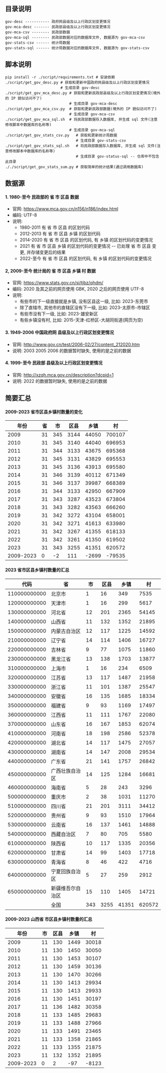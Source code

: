 
## 目录说明
```
gov-desc ----------- 政府网县级及以上行政区划变更情况
gov-mca-desc ------- 民政部县级及以上行政区划变更情况
gov-mca-csv -------- 民政部数据
gov-mca-sql -------- 民政部数据对应的数据库文件, 数据源为 gov-mca-csv
gov-stats-csv ------ 统计局数据
gov-stats-sql ------ 统计局数据对应的数据库文件, 数据源为 gov-stats-csv
```

## 脚本说明
```
pip install -r ./script/requirements.txt # 安装依赖
./script/get_gov_desc.py # 获取和更新中国政府网县级及以上行政区划变更情况
                         # 生成目录 gov-desc
./script/get_gov_mca_desc.py # 获取和更新民政部县级及以上行政区划变更情况(境外的 IP 貌似访问不了)
                             # 生成目录 gov-mca-desc
./script/get_gov_mca_csv.py  # 获取和更新民政部数据(境外的 IP 貌似访问不了)
                             # 生成目录 gov-mca-csv
./script/get_gov_mca_sql.sh  # 将民政部数据存入数据库, 并生成 sql 文件(注意修改脚本中数据库的名称等)
                             # 生成目录 gov-mca-sql
./script/get_gov_stats_csv.py   # 获取和更新统计局数据
                                # 生成目录 gov-stats-csv
./script/get_gov_stats_sql.sh   # 将民政部数据存入数据库, 并生成 sql 文件(注意修改脚本中数据库的名称等)
                                # 生成目录 gov-status-sql -- 仓库中不包含此目录
././script/get_gov_stats_sum.py # 获取简单的统计结果(通过调用数据库)
```

## 数据源
#### 1. 1980-至今 民政部的 省 市 区县 数据
* 官网: https://www.mca.gov.cn/n156/n186/index.html
* 编码: UTF-8
* 说明:
    * 1980-2011 有 省 市 区县 的区划代码
    * 2012-2013 有 省 市 区县 乡镇 的区划代码
    * 2014-2020 有 省 市 区县 的区划代码, 有 乡镇 的区划代码的变更情况
    * 2021 有 省 市 区县 乡镇 的区划代码的变更情况 -- 已处理 省 市 区县 变更, 并存储变更后的结果
    * 2022-至今 有 省 市 区县 的区划代码, 有 乡镇 的区划代码的变更情况

#### 2, 2009-至今 统计局的 省 市 区县  乡镇 村 数据
* 官网: https://www.stats.gov.cn/sj/tjbz/qhdm/
* 编码: 2020 及其之前的网页使用 GBK, 2020 之后的网页使用 UTF-8
* 说明:
    * 有些市的下一级直接就是乡镇, 没有区县这一级, 比如: 2023-东莞市
    * 除了直辖市, 其他市的直辖区没有下一级, 比如: 2023-太原市-市辖区
    * 有些市没有下一级, 比如: 2023-雄安新区
    * 有些乡镇没有村, 比如: 2015-天津-红桥区-大胡同街道(网页为空)

#### 3. 1949-2006 中国政府网 县级及以上行政区划变更情况
* 官网: http://www.gov.cn/test/2006-02/27/content_212020.htm
* 说明: 2003 2005 2006 的数据暂时缺失, 使用的是之前的数据

#### 4. 1999-至今 民政部 县级及以上行政区划变更情况
* 官网: http://xzqh.mca.gov.cn/description?dcpid=1
* 说明: 2022 的数据暂时缺失, 使用的是之前的数据

## 简要汇总
#### 2009-2023 省市区县乡镇村数量的变化
|年份|省|市|区县|乡镇|村|
|--|--|--|--|--|--|
|2009|31|345|3144|44050|700107|
|2010|31|345|3140|44040|696953|
|2011|31|344|3133|43675|695368|
|2012|31|345|3131|43829|695553|
|2013|31|345|3136|43913|695580|
|2014|31|346|3139|40112|671349|
|2015|31|346|3137|39987|668389|
|2016|31|344|3133|42950|667909|
|2017|31|343|3287|43523|673804|
|2018|31|343|3282|43563|666260|
|2019|31|342|3272|43104|658001|
|2020|31|342|3271|41613|633980|
|2021|31|342|3267|41355|618133|
|2022|31|342|3261|41350|619502|
|2023|31|343|3255|41351|620572|
|2009-2023|0|-2|111|-2699|-79535|

#### 2023 省市区县乡镇村数量的汇总
|代码|省|市|区县|乡镇|村|
|---|---|--|--|--|--|
|110000000000|北京市|1|16|349|7535|
|120000000000|天津市|1|16|299|5617|
|130000000000|河北省|12|201|2365|54145|
|140000000000|山西省|11|132|1352|21895|
|150000000000|内蒙古自治区|12|117|1225|14592|
|210000000000|辽宁省|14|114|1406|16727|
|220000000000|吉林省|9|77|1075|11860|
|230000000000|黑龙江省|13|138|1703|13877|
|310000000000|上海市|1|16|234|6509|
|320000000000|江苏省|13|117|1487|21958|
|330000000000|浙江省|11|101|1387|25547|
|340000000000|安徽省|16|135|1685|18334|
|350000000000|福建省|9|93|1169|17497|
|360000000000|江西省|11|111|1767|22080|
|370000000000|山东省|16|167|1853|62074|
|410000000000|河南省|18|198|2586|52378|
|420000000000|湖北省|14|117|1475|27057|
|430000000000|湖南省|14|147|2008|29534|
|440000000000|广东省|21|141|1757|26842|
|450000000000|广西壮族自治区|14|125|1284|16681|
|460000000000|海南省|5|28|243|3296|
|500000000000|重庆市|2|38|1031|11270|
|510000000000|四川省|21|201|3111|34412|
|520000000000|贵州省|9|93|1510|17964|
|530000000000|云南省|16|137|1461|14888|
|540000000000|西藏自治区|7|80|705|5580|
|610000000000|陕西省|10|117|1335|20356|
|620000000000|甘肃省|14|99|1403|17718|
|630000000000|青海省|8|46|422|4716|
|640000000000|宁夏回族自治区|5|27|259|2912|
|650000000000|新疆维吾尔自治区|15|110|1405|14721|
| |全国|343|3255|41351|620572|

#### 2009-2023 山西省 市区县乡镇村数量的汇总
|年份|市|区县|乡镇|村|
|--|--|--|--|--|
|2009|11|130|1449|30018|
|2010|11|130|1450|30050|
|2011|11|130|1453|30107|
|2012|11|130|1459|30136|
|2013|11|130|1470|30266|
|2014|11|130|1413|29934|
|2015|11|130|1413|29933|
|2016|11|130|1451|30197|
|2017|11|136|1482|30358|
|2018|11|133|1485|29683|
|2019|11|133|1488|27966|
|2020|11|133|1491|23465|
|2021|11|133|1358|21865|
|2022|11|133|1355|21875|
|2023|11|132|1352|21895|
|2009-2023|0|2|-97|-8123|

